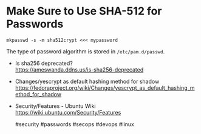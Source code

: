 # Make Sure to Use SHA-512 for Passwords

```
mkpasswd -s -m sha512crypt <<< mypassword
```

The type of password algorithm is stored in `/etc/pam.d/passwd`.

* Is sha256 deprecated?  
  <https://ameswanda.ddns.us/is-sha256-deprecated>
* Changes/yescrypt as default hashing method for shadow  
  <https://fedoraproject.org/wiki/Changes/yescrypt_as_default_hashing_method_for_shadow>
* Security/Features - Ubuntu Wiki  
  <https://wiki.ubuntu.com/Security/Features>

    #security #passwords #secops #devops #linux
